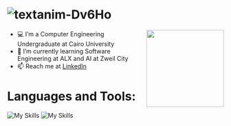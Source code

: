 # ![textanim-Dv6Ho](https://github.com/mariofouad/mariofouad/assets/119708778/bfd66ab6-965e-4d66-afd0-40728f649c90)

<img align="right" width="180" height="180" src="https://media.giphy.com/media/v1.Y2lkPTc5MGI3NjExZTZiMG1vbmlxNm1rMXZxaTBwa2V3emxkYm50ZjAxcjhhdHQwODJlcSZlcD12MV9pbnRlcm5hbF9naWZfYnlfaWQmY3Q9cw/K16aUytpG7JybNAfWH/giphy.gif">

- 💻 I’m a Computer Engineering Undergraduate at Cairo University
- 🌱 I’m currently learning Software Engineering at ALX and AI at Zweil City
- 📫 Reach me at [LinkedIn](https://www.linkedin.com/in/mario-fouad/)

# Languages and Tools:
![My Skills](https://skillicons.dev/icons?i=cpp,c,cs,py,html,css,javascript,matlab,node,react)
![My Skills](https://skillicons.dev/icons?i=linux,git,arduino,github,visualstudio,vscode,stackoverflow,ps,illustrator)

